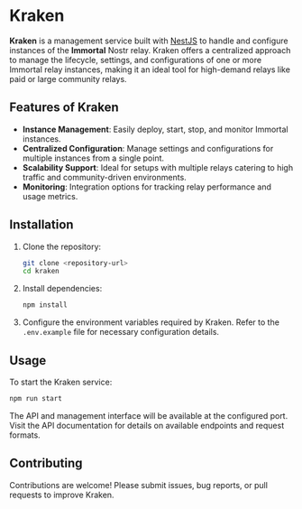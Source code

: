 # Kraken

**Kraken** is a management service built with [NestJS](https://nestjs.com/) to handle and configure instances of the **Immortal** Nostr relay. Kraken offers a centralized approach to manage the lifecycle, settings, and configurations of one or more Immortal relay instances, making it an ideal tool for high-demand relays like paid or large community relays.

## Features of Kraken

- **Instance Management**: Easily deploy, start, stop, and monitor Immortal instances.
- **Centralized Configuration**: Manage settings and configurations for multiple instances from a single point.
- **Scalability Support**: Ideal for setups with multiple relays catering to high traffic and community-driven environments.
- **Monitoring**: Integration options for tracking relay performance and usage metrics.

## Installation

1. Clone the repository:
   ```bash
   git clone <repository-url>
   cd kraken
   ```

2. Install dependencies:
   ```bash
   npm install
   ```

3. Configure the environment variables required by Kraken. Refer to the `.env.example` file for necessary configuration details.

## Usage

To start the Kraken service:

```bash
npm run start
```

The API and management interface will be available at the configured port. Visit the API documentation for details on available endpoints and request formats.

## Contributing

Contributions are welcome! Please submit issues, bug reports, or pull requests to improve Kraken.